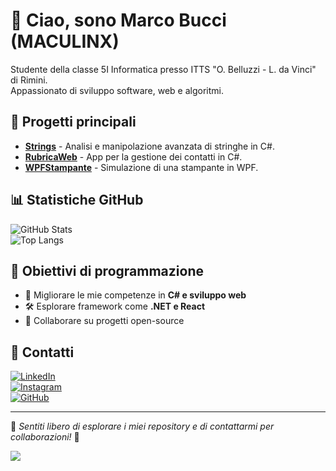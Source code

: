 # 👋 Ciao, sono Marco Bucci (MACULINX)  
Studente della classe 5I Informatica presso ITTS "O. Belluzzi - L. da Vinci" di Rimini.  
Appassionato di sviluppo software, web e algoritmi.

## 🚀 Progetti principali  
- **[Strings](https://github.com/MACULINX/Strings/)** - Analisi e manipolazione avanzata di stringhe in C#.  
- **[RubricaWeb](https://github.com/MACULINX/RubricaWeb/)** - App per la gestione dei contatti in C#.  
- **[WPFStampante](https://github.com/MACULINX/WPFStampante/)** - Simulazione di una stampante in WPF.  

## 📊 Statistiche GitHub  
![GitHub Stats](https://github-readme-stats.vercel.app/api?username=MACULINX&show_icons=true&theme=radical)  
![Top Langs](https://github-readme-stats.vercel.app/api/top-langs/?username=MACULINX&layout=compact&theme=radical)  

## 🎯 Obiettivi di programmazione  
- 🚀 Migliorare le mie competenze in **C# e sviluppo web**  
- 🛠 Esplorare framework come **.NET e React**  
- 🤝 Collaborare su progetti open-source  

## 🔗 Contatti  
[![LinkedIn](https://img.shields.io/badge/LinkedIn-blue?style=for-the-badge&logo=linkedin)](https://www.linkedin.com/in/maculinx)  
[![Instagram](https://img.shields.io/badge/Instagram-E4405F?style=for-the-badge&logo=instagram&logoColor=white)](https://www.instagram.com/maculinx)  
[![GitHub](https://img.shields.io/github/followers/MACULINX?label=Follow&style=social)](https://github.com/MACULINX)  

---

🔹 *Sentiti libero di esplorare i miei repository e di contattarmi per collaborazioni!* 🚀


![](https://hit.yhype.me/github/profile?account_id=56220142)
